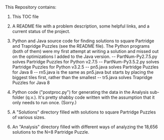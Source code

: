 This Repository contains:

1. This TOC file

2. A README file with a problem description, some helpful links, and a current status of the project.

3. Python and Java source code for finding solutions to square Partridge and Trapridge Puzzles (see the README file). The Python programs (both of them) were my first attempt at writing a solution and missed out on the optimizations I added to the Java version.
-- PartNum-Py2.7.5.py solves Partridge Puzzles for Python v2.7.5
-- PartNum-Py3.5.2.py solves Partridge Puzzles for Python v3.2.5
-- pn5.java solves Partridge Puzzles for Java 8
-- rn5.java is the same as pn5.java but starts by placing the biggest tiles first, rather than the smallest
-- tr5.java solves Trapridge Puzzles for Java 8

4. Python code ("postproc.py") for generating the data in the Analysis sub-folder (q.v.). It's pretty shabby code written with the assumption that it only needs to run once. (Sorry.)

5. A "Solutions" directory filled with solutions to square Partridge Puzzles of various sizes.

6. An "Analysis" directory filled with different ways of analyzing the 18,656 solutions to the N=8 Partridge Puzzle. 




